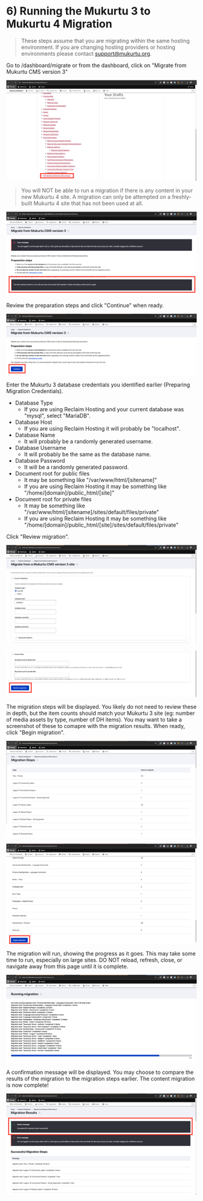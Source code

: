 # 6) Running the Mukurtu 3 to Mukurtu 4 Migration

> These steps assume that you are migrating within the same hosting environment. If you are changing hosting providers or hosting environments please contact [support@mukurtu.org](mailto:support@mukurtu.org).

Go to /dashboard/migrate or from the dashboard, click on "Migrate from Mukurtu CMS version 3"

![migrate-01](../_embeds/migrate-01.png)

> You will NOT be able to run a migration if there is any content in your new Mukurtu 4 site. A migration can only be attempted on a freshly-built Mukurtu 4 site that has not been used at all.

![migrate-02](../_embeds/migrate-02.png)

Review the preparation steps and click "Continue" when ready.

![migrate-03](../_embeds/migrate-03.png)

Enter the Mukurtu 3 database credentials you identified earlier (Preparing Migration Credentials). 

- Database Type
  - If you are using Reclaim Hosting and your current database was "mysql", select "MariaDB".
- Database Host
  - If you are using Reclaim Hosting it will probably be "localhost".
- Database Name
  - It will probably be a randomly generated username.
- Database Username
  - It will probably be the same as the database name.
- Database Password
  - It will be a randomly generated password.
- Document root for public files
  - It may be something like "/var/www/html/[sitename]"
  - If you are using Reclaim Hosting it may be something like "/home/[domain]/public_html/[site]"
- Document root for private files
  - It may be something like "/var/www/html/[sitename]/sites/default/files/private"
  - If you are using Reclaim Hosting it may be something like "/home/[domain]/public_html/[site]/sites/default/files/private"

Click "Review migration".

![migrate-04](../_embeds/migrate-04.png)

![migrate-05](../_embeds/migrate-05.png)

The migration steps will be displayed. You likely do not need to review these in depth, but the item counts should match your Mukurtu 3 site (eg: number of media assets by type, number of DH items). You may want to take a screenshot of these to comapre with the migration results.
When ready, click "Begin migration".

![migrate-06](../_embeds/migrate-06.png)

![migrate-07](../_embeds/migrate-07.png)

The migration will run, showing the progress as it goes. This may take some time to run, especially on large sites. 
DO NOT reload, refresh, close, or navigate away from this page until it is complete.

![migrate-08](../_embeds/migrate-08.png)

A confirmation message will be displayed. You may choose to compare the results of the migration to the migration steps earlier.
The content migration is now complete!

![migrate-09](../_embeds/migrate-09.png)
